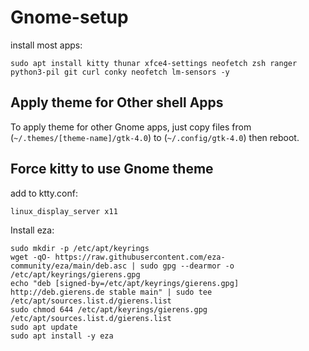 # Gnome-setup

install most apps:
```
sudo apt install kitty thunar xfce4-settings neofetch zsh ranger python3-pil git curl conky neofetch lm-sensors -y
```
## Apply theme for Other shell Apps
To apply theme for other Gnome apps, just copy files from (```~/.themes/[theme-name]/gtk-4.0```) to (```~/.config/gtk-4.0```) then reboot.


## Force kitty to use Gnome theme
add to ktty.conf:
```
linux_display_server x11
```

Install eza:
```
sudo mkdir -p /etc/apt/keyrings
wget -qO- https://raw.githubusercontent.com/eza-community/eza/main/deb.asc | sudo gpg --dearmor -o /etc/apt/keyrings/gierens.gpg
echo "deb [signed-by=/etc/apt/keyrings/gierens.gpg] http://deb.gierens.de stable main" | sudo tee /etc/apt/sources.list.d/gierens.list
sudo chmod 644 /etc/apt/keyrings/gierens.gpg /etc/apt/sources.list.d/gierens.list
sudo apt update
sudo apt install -y eza
```
